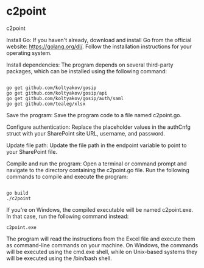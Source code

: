 # c2point
c2point

Install Go: If you haven't already, download and install Go from the official website: https://golang.org/dl/. Follow the installation instructions for your operating system.

Install dependencies: The program depends on several third-party packages, which can be installed using the following command:


```

go get github.com/koltyakov/gosip
go get github.com/koltyakov/gosip/api
go get github.com/koltyakov/gosip/auth/saml
go get github.com/tealeg/xlsx

```

Save the program: Save the program code to a file named c2point.go.

Configure authentication: Replace the placeholder values in the authCnfg struct with your SharePoint site URL, username, and password.

Update file path: Update the file path in the endpoint variable to point to your SharePoint file.

Compile and run the program: Open a terminal or command prompt and navigate to the directory containing the c2point.go file. Run the following commands to compile and execute the program:

```

go build
./c2point

```

If you're on Windows, the compiled executable will be named c2point.exe. In that case, run the following command instead:

```
c2point.exe
```

The program will read the instructions from the Excel file and execute them as command-line commands on your machine. On Windows, the commands will be executed using the cmd.exe shell, while on Unix-based systems they will be executed using the /bin/bash shell.
